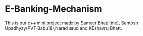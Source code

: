# E-Banking-Mechanism
This is our c++ mini project made by Sameer Bhatt (me), Santosh Upadhyay(PVT-Babu18),Narad saud and KEshavraj Bhatt.
